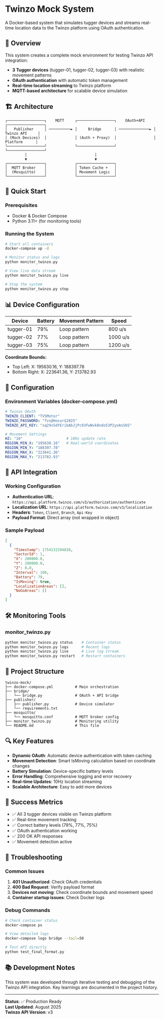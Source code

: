 # Twinzo Mock System

A Docker-based system that simulates tugger devices and streams real-time location data to the Twinzo platform using OAuth authentication.

## 🎯 **Overview**

This system creates a complete mock environment for testing Twinzo API integration:
- **3 Tugger devices** (tugger-01, tugger-02, tugger-03) with realistic movement patterns
- **OAuth authentication** with automatic token management
- **Real-time location streaming** to Twinzo platform
- **MQTT-based architecture** for scalable device simulation

## 🏗️ **Architecture**

```
┌─────────────────┐    MQTT     ┌─────────────────┐    OAuth+API    ┌─────────────────┐
│   Publisher     │ ──────────► │     Bridge      │ ──────────────► │  Twinzo API     │
│ (Mock Devices)  │             │ (Auth + Proxy)  │                 │   Platform      │
└─────────────────┘             └─────────────────┘                 └─────────────────┘
         │                               │
         ▼                               ▼
┌─────────────────┐             ┌─────────────────┐
│  MQTT Broker    │             │ Token Cache +   │
│  (Mosquitto)    │             │ Movement Logic  │
└─────────────────┘             └─────────────────┘
```

## 🚀 **Quick Start**

### Prerequisites
- Docker & Docker Compose
- Python 3.11+ (for monitoring tools)

### Running the System
```bash
# Start all containers
docker-compose up -d

# Monitor status and logs
python monitor_twinzo.py

# View live data stream
python monitor_twinzo.py live

# Stop the system
python monitor_twinzo.py stop
```

## 📊 **Device Configuration**

| Device    | Battery | Movement Pattern | Speed    |
|-----------|---------|------------------|----------|
| tugger-01 | 79%     | Loop pattern     | 800 u/s  |
| tugger-02 | 77%     | Loop pattern     | 1000 u/s |
| tugger-03 | 75%     | Loop pattern     | 1200 u/s |

**Coordinate Bounds:**
- Top Left: X: 195630.16, Y: 188397.78
- Bottom Right: X: 223641.36, Y: 213782.93

## 🔧 **Configuration**

### Environment Variables (docker-compose.yml)
```yaml
# Twinzo OAuth
TWINZO_CLIENT: "TVSMotor"
TWINZO_PASSWORD: "Tvs@Hosur$2025"
TWINZO_API_KEY: "sq29vSdYEribAbJjPc93FwNvk8ndo53P2yoAsS6S"

# Movement Settings
HZ: "10"                    # 10Hz update rate
REGION_MIN_X: "195630.16"   # Real-world coordinates
REGION_MIN_Y: "188397.78"
REGION_MAX_X: "223641.36"
REGION_MAX_Y: "213782.93"
```

## 📡 **API Integration**

### Working Configuration
- **Authentication URL**: `https://api.platform.twinzo.com/v3/authorization/authenticate`
- **Localization URL**: `https://api.platform.twinzo.com/v3/localization`
- **Headers**: `Token`, `Client`, `Branch`, `Api-Key`
- **Payload Format**: Direct array (not wrapped in object)

### Sample Payload
```json
[
  {
    "Timestamp": 1754132294838,
    "SectorId": 1,
    "X": 200000.0,
    "Y": 200000.0,
    "Z": 0.0,
    "Interval": 100,
    "Battery": 79,
    "IsMoving": true,
    "LocalizationAreas": [],
    "NoGoAreas": []
  }
]
```

## 🛠️ **Monitoring Tools**

### monitor_twinzo.py
```bash
python monitor_twinzo.py status    # Container status
python monitor_twinzo.py logs      # Recent logs
python monitor_twinzo.py live      # Live log stream
python monitor_twinzo.py restart   # Restart containers
```

## 📁 **Project Structure**

```
twinzo-mock/
├── docker-compose.yml          # Main orchestration
├── bridge/
│   └── bridge.py               # OAuth + API bridge
├── publisher/
│   ├── publisher.py            # Device simulator
│   └── requirements.txt
├── mosquitto/
│   └── mosquitto.conf          # MQTT broker config
├── monitor_twinzo.py           # Monitoring utility
└── README.md                   # This file
```

## 🔍 **Key Features**

- **Dynamic OAuth**: Automatic device authentication with token caching
- **Movement Detection**: Smart IsMoving calculation based on coordinate changes
- **Battery Simulation**: Device-specific battery levels
- **Error Handling**: Comprehensive logging and error recovery
- **Real-time Updates**: 10Hz location streaming
- **Scalable Architecture**: Easy to add more devices

## 🎯 **Success Metrics**

- ✅ All 3 tugger devices visible on Twinzo platform
- ✅ Real-time movement tracking
- ✅ Correct battery levels (79%, 77%, 75%)
- ✅ OAuth authentication working
- ✅ 200 OK API responses
- ✅ Movement detection active

## 🔧 **Troubleshooting**

### Common Issues
1. **401 Unauthorized**: Check OAuth credentials
2. **400 Bad Request**: Verify payload format
3. **Devices not moving**: Check coordinate bounds and movement speed
4. **Container startup issues**: Check Docker logs

### Debug Commands
```bash
# Check container status
docker-compose ps

# View detailed logs
docker-compose logs bridge --tail=50

# Test API directly
python test_final_format.py
```

## 📚 **Development Notes**

This system was developed through iterative testing and debugging of the Twinzo API integration. Key learnings are documented in the project history.

---

**Status**: ✅ Production Ready  
**Last Updated**: August 2025  
**Twinzo API Version**: v3